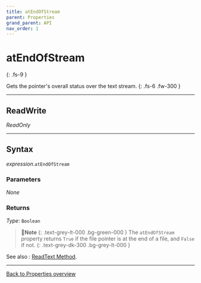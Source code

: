 ```yaml
---
title: atEndOfStream
parent: Properties
grand_parent: API
nav_order: 1
---
```


# atEndOfStream
{: .fs-9 }

Gets the pointer's overall status over the text stream.
{: .fs-6 .fw-300 }

---

## ReadWrite

_ReadOnly_

---

## Syntax

*expression*.`atEndOfStream`

### Parameters

_None_

### Returns

*Type*: `Boolean`

>📝**Note**
>{: .text-grey-lt-000 .bg-green-000 }
>The `atEndOfStream` property returns `True` if the file pointer is at the end of a file, and `False` if not.
{: .text-grey-dk-300 .bg-grey-lt-000 }

See also
: [ReadText Method](https://ws-garcia.github.io/ECPTextStream/api/methods/readtext.html).

---

[Back to Properties overview](https://ws-garcia.github.io/ECPTextStream/api/properties/)
